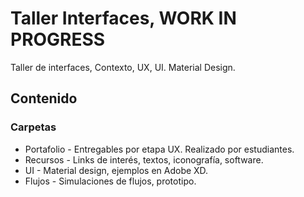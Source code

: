 # Taller Interfaces, WORK IN PROGRESS
Taller de interfaces, Contexto, UX, UI. Material Design.

## Contenido

### Carpetas

* Portafolio - Entregables por etapa UX. Realizado por estudiantes.
* Recursos - Links de interés, textos, iconografía, software.
* UI - Material design, ejemplos en Adobe XD.
* Flujos - Simulaciones de flujos, prototipo.
